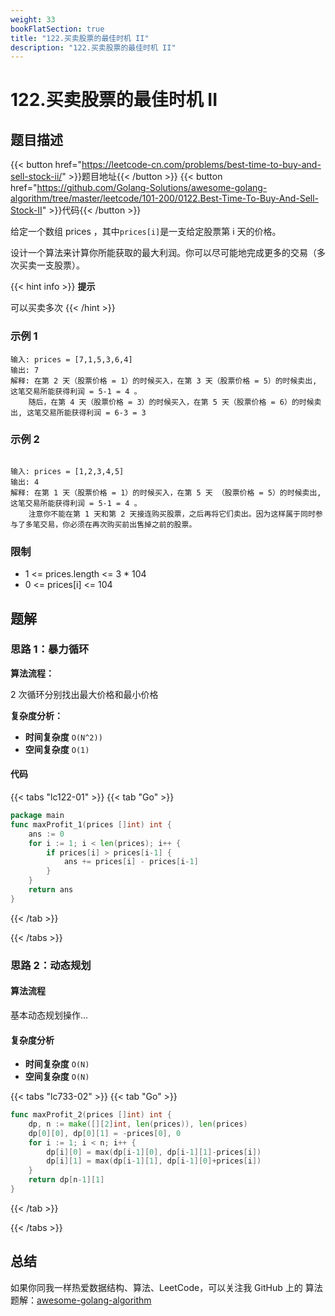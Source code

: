 ```yaml
---
weight: 33
bookFlatSection: true
title: "122.买卖股票的最佳时机 II"
description: "122.买卖股票的最佳时机 II"
---
```


# 122.买卖股票的最佳时机 II

## 题目描述

{{< button href="https://leetcode-cn.com/problems/best-time-to-buy-and-sell-stock-ii/" >}}题目地址{{< /button >}}
{{< button href="https://github.com/Golang-Solutions/awesome-golang-algorithm/tree/master/leetcode/101-200/0122.Best-Time-To-Buy-And-Sell-Stock-II" >}}代码{{< /button >}}

给定一个数组 prices ，其中`prices[i]`是一支给定股票第 i 天的价格。

设计一个算法来计算你所能获取的最大利润。你可以尽可能地完成更多的交易（多次买卖一支股票）。

{{< hint info >}}
**提示**

可以买卖多次
{{< /hint >}}

### **示例 1**

```text
输入: prices = [7,1,5,3,6,4]
输出: 7
解释: 在第 2 天（股票价格 = 1）的时候买入，在第 3 天（股票价格 = 5）的时候卖出, 这笔交易所能获得利润 = 5-1 = 4 。
    随后，在第 4 天（股票价格 = 3）的时候买入，在第 5 天（股票价格 = 6）的时候卖出, 这笔交易所能获得利润 = 6-3 = 3
```

### **示例 2**

```text

输入: prices = [1,2,3,4,5]
输出: 4
解释: 在第 1 天（股票价格 = 1）的时候买入，在第 5 天 （股票价格 = 5）的时候卖出, 这笔交易所能获得利润 = 5-1 = 4 。
    注意你不能在第 1 天和第 2 天接连购买股票，之后再将它们卖出。因为这样属于同时参与了多笔交易，你必须在再次购买前出售掉之前的股票。
```

### **限制**

- 1 <= prices.length <= 3 \* 104
- 0 <= prices[i] <= 104

## 题解

### 思路 1：**暴力循环**

**算法流程：**

2 次循环分别找出最大价格和最小价格

**复杂度分析：**

- **时间复杂度** `O(N^2))`
- **空间复杂度** `O(1)`

#### 代码

{{< tabs "lc122-01" >}}
{{< tab "Go" >}}

```go
package main
func maxProfit_1(prices []int) int {
	ans := 0
	for i := 1; i < len(prices); i++ {
		if prices[i] > prices[i-1] {
			ans += prices[i] - prices[i-1]
		}
	}
	return ans
}
```

{{< /tab >}}

{{< /tabs >}}

### 思路 2：**动态规划**

#### 算法流程

基本动态规划操作...

#### 复杂度分析

- **时间复杂度** `O(N)`
- **空间复杂度** `O(N)`

{{< tabs "lc733-02" >}}
{{< tab "Go" >}}

```go
func maxProfit_2(prices []int) int {
	dp, n := make([][2]int, len(prices)), len(prices)
	dp[0][0], dp[0][1] = -prices[0], 0
	for i := 1; i < n; i++ {
		dp[i][0] = max(dp[i-1][0], dp[i-1][1]-prices[i])
		dp[i][1] = max(dp[i-1][1], dp[i-1][0]+prices[i])
	}
	return dp[n-1][1]
}
```

{{< /tab >}}

{{< /tabs >}}

## 总结

如果你同我一样热爱数据结构、算法、LeetCode，可以关注我 GitHub 上的 算法 题解：[awesome-golang-algorithm](https://github.com/Golang-Solutions/awesome-golang-algorithm)
